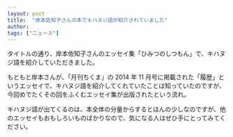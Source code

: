 ```yaml
---
layout: post
title:  "岸本佐知子さんの本でキハヌジ語が紹介されていました"
author: 
tags: ["ニュース"]
---
```


タイトルの通り、岸本佐知子さんのエッセイ集「ひみつのしつもん」で、キハヌジ語を紹介していただきました。

もともと岸本さんが、「月刊ちくま」の 2014 年 11 月号に掲載された「履歴」というエッセイで、キハヌジ語を紹介してくれていたことは知っていたのですが、今回めでたくその回をふくむエッセイ集が出版されたという流れ。

キハヌジ語が出てくるのは、本全体の分量からするとほんの少しなのですが、他のエッセイもおもしろいものばかりなので、気になる人はぜひ手にとってみてください。

